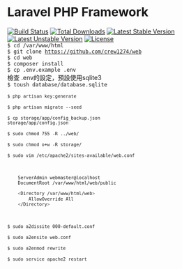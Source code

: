# Laravel PHP Framework

[![Build Status](https://travis-ci.org/laravel/framework.svg)](https://travis-ci.org/laravel/framework)
[![Total Downloads](https://poser.pugx.org/laravel/framework/d/total.svg)](https://packagist.org/packages/laravel/framework)
[![Latest Stable Version](https://poser.pugx.org/laravel/framework/v/stable.svg)](https://packagist.org/packages/laravel/framework)
[![Latest Unstable Version](https://poser.pugx.org/laravel/framework/v/unstable.svg)](https://packagist.org/packages/laravel/framework)
[![License](https://poser.pugx.org/laravel/framework/license.svg)](https://packagist.org/packages/laravel/framework)
<br>
<code>$ cd /var/www/html</code>      
<code>$ git clone https://github.com/crew1274/web</code>      
<code>$ cd web</code>       
<code>$ composer install</code>     
<code>$ cp .env.example .env</code>     
檢查 .env的設定，預設使用sqlite3      
<code>$ toush database/database.sqlite</clode>      
<code>$ php artisan key:generate</code>     
<code>$ php artisan migrate --seed</code>           
<code>$ cp storage/app/config_backup.json storage/app/config.json</code>      
<code>$ sudo chmod 755 -R ../web/</code>      
<code>$ sudo chmod o+w -R storage/</code>       
<code>$ sudo vim /etc/apache2/sites-available/web.conf</code>     
```sh
    ServerAdmin webmaster@localhost
    DocumentRoot /var/www/html/web/public

    <Directory /var/www/html/web>
        AllowOverride All
    </Directory>
```
<code>$ sudo a2dissite 000-default.conf</code>      
<code>$ sudo a2ensite web.conf</code>     
<code>$ sudo a2enmod rewrite</code>     
<code>$ sudo service apache2 restart</code>     